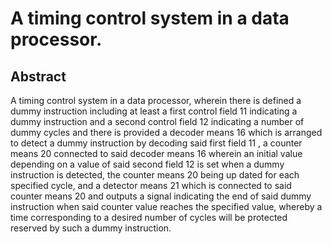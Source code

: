 # A timing control system in a data processor.

## Abstract
A timing control system in a data processor, wherein there is defined a dummy instruction including at least a first control field 11 indicating a dummy instruction and a second control field 12 indicating a number of dummy cycles and there is provided a decoder means 16 which is arranged to detect a dummy instruction by decoding said first field 11 , a counter means 20 connected to said decoder means 16 wherein an initial value depending on a value of said second field 12 is set when a dummy instruction is detected, the counter means 20 being up dated for each specified cycle, and a detector means 21 which is connected to said counter means 20 and outputs a signal indicating the end of said dummy instruction when said counter value reaches the specified value, whereby a time corresponding to a desired number of cycles will be protected reserved by such a dummy instruction.